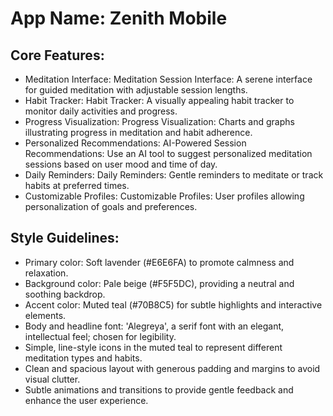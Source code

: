 # **App Name**: Zenith Mobile

## Core Features:

- Meditation Interface: Meditation Session Interface: A serene interface for guided meditation with adjustable session lengths.
- Habit Tracker: Habit Tracker: A visually appealing habit tracker to monitor daily activities and progress.
- Progress Visualization: Progress Visualization: Charts and graphs illustrating progress in meditation and habit adherence.
- Personalized Recommendations: AI-Powered Session Recommendations: Use an AI tool to suggest personalized meditation sessions based on user mood and time of day.
- Daily Reminders: Daily Reminders: Gentle reminders to meditate or track habits at preferred times.
- Customizable Profiles: Customizable Profiles: User profiles allowing personalization of goals and preferences.

## Style Guidelines:

- Primary color: Soft lavender (#E6E6FA) to promote calmness and relaxation.
- Background color: Pale beige (#F5F5DC), providing a neutral and soothing backdrop.
- Accent color: Muted teal (#70B8C5) for subtle highlights and interactive elements.
- Body and headline font: 'Alegreya', a serif font with an elegant, intellectual feel; chosen for legibility.
- Simple, line-style icons in the muted teal to represent different meditation types and habits.
- Clean and spacious layout with generous padding and margins to avoid visual clutter.
- Subtle animations and transitions to provide gentle feedback and enhance the user experience.